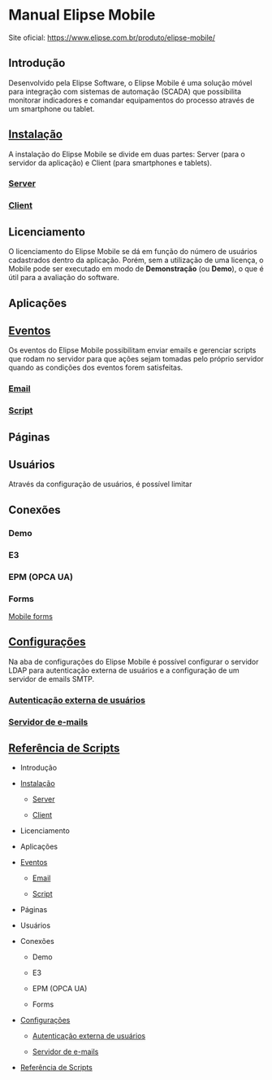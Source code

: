 # Manual Elipse Mobile

Site oficial:
https://www.elipse.com.br/produto/elipse-mobile/

## Introdução

 Desenvolvido pela Elipse Software, o Elipse Mobile é uma solução móvel para integração com sistemas de automação (SCADA) que possibilita monitorar indicadores e comandar equipamentos do processo através de um smartphone ou tablet.
 
## [Instalação](install.md)

 A instalação do Elipse Mobile se divide em duas partes: Server (para o servidor da aplicação) e Client (para smartphones e tablets).
 
 ### [Server](install.md#server)
 
 ### [Client](install.md#client)

## Licenciamento

 O licenciamento do Elipse Mobile se dá em função do número de usuários cadastrados dentro da aplicação. Porém, sem a utilização de uma licença, o Mobile pode ser executado em modo de **Demonstração** (ou **Demo**), o que é útil para a avaliação do software.

## Aplicações

## [Eventos](events.md)
  
  Os eventos do Elipse Mobile possibilitam enviar emails e gerenciar scripts que rodam no servidor para que ações sejam tomadas pelo próprio servidor quando as condições dos eventos forem satisfeitas.
  
### [Email](events.md#email)
  
### [Script](events.md#script)

## Páginas

## Usuários
 
 Através da configuração de usuários, é possível limitar 
  
## Conexões 

### Demo

### E3

### EPM (OPCA UA)

### Forms
[Mobile forms](forms.md)

## [Configurações](config.md)
 Na aba de configurações do Elipse Mobile é possível configurar o servidor LDAP para autenticação externa de usuários e a configuração de um servidor de emails SMTP.

### [Autenticação externa de usuários](config.md#autenticação-externa-de-usuários)
 
### [Servidor de e-mails](config.md#servidor-de-e-mails)

## [Referência de Scripts](scripts.md)


- Introdução

- [Instalação](install.md)

  - [Server](install.md#server)
 
  - [Client](install.md#client)

- Licenciamento

- Aplicações

- [Eventos](events.md)

  - [Email](events.md#email)
  
  - [Script](events.md#script)

- Páginas

- Usuários
 
- Conexões 

  - Demo

  - E3

  - EPM (OPCA UA)

  - Forms

- [Configurações](config.md)

  - [Autenticação externa de usuários](config.md#autenticação-externa-de-usuários)
 
  - [Servidor de e-mails](config.md#servidor-de-e-mails)

- [Referência de Scripts](scripts.md)



